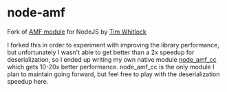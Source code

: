 # node-amf 

Fork of [AMF module](https://github.com/timwhitlock/node-amf) for NodeJS by [Tim Whitlock](http://twitter.com/timwhitlock)

I forked this in order to experiment with improving the library performance,
but unfortunately I wasn't able to get better than a 2x speedup for
deserialization, so I ended up writing my own native module [node_amf_cc](https://www.npmjs.org/package/node_amf_cc) which gets 10-20x better performance.
node_amf_cc is the only module I plan to maintain going forward, but feel free to play with the deserialization speedup here.

